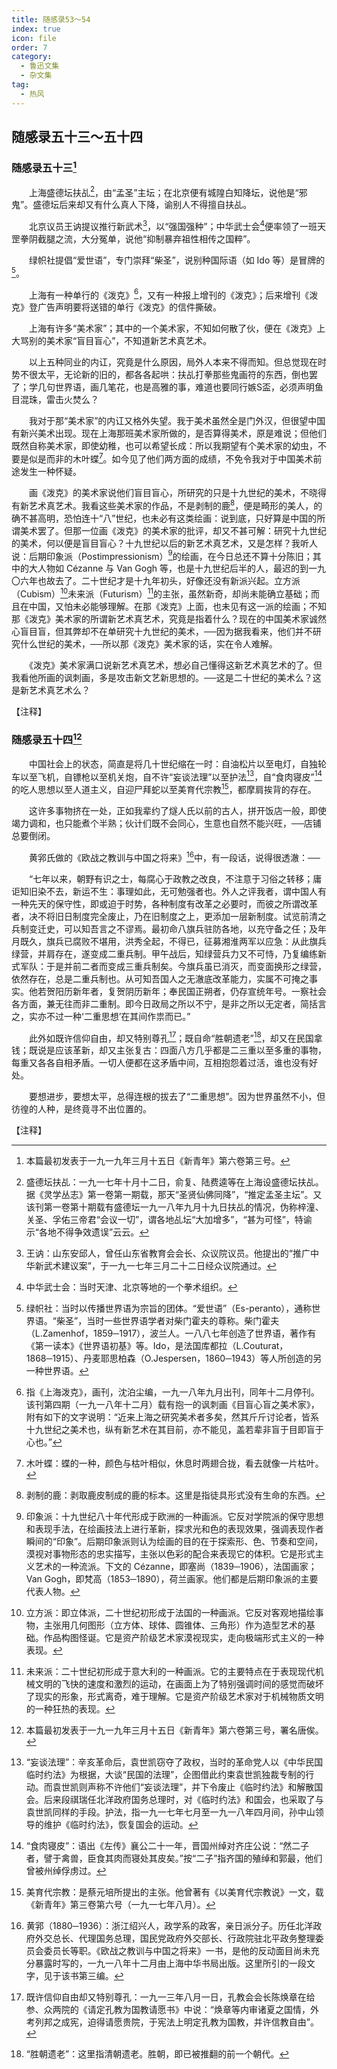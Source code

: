 ```yaml
---
title: 随感录53～54
index: true
icon: file
order: 7
category:
  - 鲁迅文集
  - 杂文集
tag:  
  - 热风
---
```


## 随感录五十三～五十四

### 随感录五十三[^①]

　　上海盛德坛扶乩[^②]，由“孟圣”主坛；在北京便有城隍白知降坛，说他是“邪鬼”。盛德坛后来却又有什么真人下降，谕别人不得擅自扶乩。

　　北京议员王讷提议推行新武术[^③]，以“强国强种”；中华武士会[^④]便率领了一班天罡拳阴截腿之流，大分冤单，说他“抑制暴弃祖性相传之国粹”。

　　绿帜社提倡“爱世语”，专门崇拜“柴圣”，说别种国际语（如 Ido 等）是冒牌的[^⑤]。

　　上海有一种单行的《泼克》[^⑥]，又有一种报上增刊的《泼克》；后来增刊《泼克》登广告声明要将送错的单行《泼克》的信件撕破。

　　上海有许多“美术家”；其中的一个美术家，不知如何散了伙，便在《泼克》上大骂别的美术家“盲目盲心”，不知道新艺术真艺术。

　　以上五种同业的内讧，究竟是什么原因，局外人本来不得而知。但总觉现在时势不很太平，无论新的旧的，都各各起哄：扶乩打拳那些鬼画符的东西，倒也罢了；学几句世界语，画几笔花，也是高雅的事，难道也要同行嫉S盃，必须声明鱼目混珠，雷击火焚么？

　　我对于那“美术家”的内讧又格外失望。我于美术虽然全是门外汉，但很望中国有新兴美术出现。现在上海那班美术家所做的，是否算得美术，原是难说；但他们既然自称美术家，即使幼稚，也可以希望长成：所以我期望有个美术家的幼虫，不要是似是而非的木叶蝶[^⑦]。如今见了他们两方面的成绩，不免令我对于中国美术前途发生一种怀疑。

　　画《泼克》的美术家说他们盲目盲心，所研究的只是十九世纪的美术，不晓得有新艺术真艺术。我看这些美术家的作品，不是剥制的鹿[^⑧]，便是畸形的美人，的确不甚高明，恐怕连十“八”世纪，也未必有这类绘画：说到底，只好算是中国的所谓美术罢了。但那一位画《泼克》的美术家的批评，却又不甚可解：研究十九世纪的美术，何以便是盲目盲心？十九世纪以后的新艺术真艺术，又是怎样？我听人说：后期印象派（Postimpressionism）[^⑨]的绘画，在今日总还不算十分陈旧；其中的大人物如 Cézanne 与 Van Gogh 等，也是十九世纪后半的人，最迟的到一九〇六年也故去了。二十世纪才是十九年初头，好像还没有新派兴起。立方派（Cubism）[^⑩]未来派（Futurism）[^⑾]的主张，虽然新奇，却尚未能确立基础；而且在中国，又怕未必能够理解。在那《泼克》上面，也未见有这一派的绘画；不知那《泼克》美术家的所谓新艺术真艺术，究竟是指着什么？现在的中国美术家诚然心盲目盲，但其弊却不在单研究十九世纪的美术，──因为据我看来，他们并不研究什么世纪的美术，──所以那《泼克》美术家的话，实在令人难解。

　　《泼克》美术家满口说新艺术真艺术，想必自己懂得这新艺术真艺术的了。但我看他所画的讽刺画，多是攻击新文艺新思想的。──这是二十世纪的美术么？这是新艺术真艺术么？

【注释】

[^①]:本篇最初发表于一九一九年三月十五日《新青年》第六卷第三号。

[^②]:盛德坛扶乩：一九一七年十月十二日，俞复、陆费逵等在上海设盛德坛扶乩。据《灵学丛志》第一卷第一期载，那天“圣贤仙佛同降”，“推定孟圣主坛”。又该刊第一卷第十期载有盛德坛一九一八年九月十九日扶乩的情况，伪称梓潼、关圣、孚佑三帝君“会议一切”，谓各地乩坛“大加增多”，“甚为可怪”，特谕示“各地不得争效遗误”云云。

[^③]:王讷：山东安邱人，曾任山东省教育会会长、众议院议员。他提出的“推广中华新武术建议案”，于一九一七年三月二十二日经众议院通过。

[^④]:中华武士会：当时天津、北京等地的一个拳术组织。

[^⑤]:绿帜社：当时以传播世界语为宗旨的团体。“爱世语”（Es-peranto），通称世界语。“柴圣”，当时一些世界语学者对柴门霍夫的尊称。柴门霍夫（L.Zamenhof，1859─1917），波兰人。一八八七年创造了世界语，著作有《第一读本》《世界语初基》等。Ido，是法国库都拉（L.Couturat，1868─1915）、丹麦耶思柏森（O.Jespersen，1860─1943）等人所创造的另一种世界语。

[^⑥]:指《上海泼克》，画刊，沈泊尘编，一九一八年九月出刊，同年十二月停刊。该刊第四期（一九一八年十二月）载有抱一的讽刺画《目盲心盲之美术家》，附有如下的文字说明：“近来上海之研究美术者多矣，然其斤斤讨论者，皆系十九世纪之美术也，纵有新艺术在其目前，亦不能见，盖若辈非盲于目即盲于心也。”

[^⑦]:木叶蝶：蝶的一种，颜色与枯叶相似，休息时两翅合拢，看去就像一片枯叶。

[^⑧]:剥制的鹿：剥取鹿皮制成的鹿的标本。这里是指徒具形式没有生命的东西。

[^⑨]:印象派：十九世纪八十年代形成于欧洲的一种画派。它反对学院派的保守思想和表现手法，在绘画技法上进行革新，探求光和色的表现效果，强调表现作者瞬间的“印象”。后期印象派则认为绘画的目的在于探索形、色、节奏和空间，漠视对事物形态的忠实描写，主张以色彩的配合来表现它的体积。它是形式主义艺术的一种流派。下文的 Cézanne，即塞尚（1839─1906），法国画家；Van Gogh，即梵高（1853─1890），荷兰画家。他们都是后期印象派的主要代表人物。

[^⑩]:立方派：即立体派，二十世纪初形成于法国的一种画派。它反对客观地描绘事物，主张用几何图形（立方体、球体、圆锥体、三角形）作为造型艺术的基础。作品构图怪诞。它是资产阶级艺术家漠视现实，走向极端形式主义的一种表现。

[^⑾]:未来派：二十世纪初形成于意大利的一种画派。它的主要特点在于表现现代机械文明的飞快的速度和激烈的运动，在画面上为了特别强调时间的感觉而破坏了现实的形象，形式离奇，难于理解。它是资产阶级艺术家对于机械物质文明的一种狂热的表现。

### 随感录五十四[^①-1]

　　中国社会上的状态，简直是将几十世纪缩在一时：自油松片以至电灯，自独轮车以至飞机，自镖枪以至机关炮，自不许“妄谈法理”以至护法[^②-1]，自“食肉寝皮”[^③-1]的吃人思想以至人道主义，自迎尸拜蛇以至美育代宗教[^④-1]，都摩肩挨背的存在。

　　这许多事物挤在一处，正如我辈约了燧人氏以前的古人，拼开饭店一般，即使竭力调和，也只能煮个半熟；伙计们既不会同心，生意也自然不能兴旺，──店铺总要倒闭。

　　黄郛氏做的《欧战之教训与中国之将来》[^⑤-1]中，有一段话，说得很透澈：──

　　“七年以来，朝野有识之士，每腐心于政教之改良，不注意于习俗之转移；庸讵知旧染不去，新运不生：事理如此，无可勉强者也。外人之评我者，谓中国人有一种先天的保守性，即或迫于时势，各种制度有改革之必要时，而彼之所谓改革者，决不将旧日制度完全废止，乃在旧制度之上，更添加一层新制度。试览前清之兵制变迁史，可以知吾言之不谬焉。最初命八旗兵驻防各地，以充守备之任；及年月既久，旗兵已腐败不堪用，洪秀全起，不得已，征募湘淮两军以应急：从此旗兵绿营，并肩存在，遂变成二重兵制。甲午战后，知绿营兵力又不可恃，乃复编练新式军队：于是并前二者而变成三重兵制矣。今旗兵虽已消灭，而变面换形之绿营，依然存在，总是二重兵制也。从可知吾国人之无澈底改革能力，实属不可掩之事实。他若贺阳历新年者，复贺阴历新年；奉民国正朔者，仍存宣统年号。一察社会各方面，兼无往而非二重制。即今日政局之所以不宁，是非之所以无定者，简括言之，实亦不过一种‘二重思想’在其间作祟而已。”

　　此外如既许信仰自由，却又特别尊孔[^⑥-1]；既自命“胜朝遗老”[^⑦-1]，却又在民国拿钱；既说是应该革新，却又主张复古：四面八方几乎都是二三重以至多重的事物，每重又各各自相矛盾。一切人便都在这矛盾中间，互相抱怨着过活，谁也没有好处。

　　要想进步，要想太平，总得连根的拔去了“二重思想”。因为世界虽然不小，但彷徨的人种，是终竟寻不出位置的。

【注释】

[^①-1]:本篇最初发表于一九一九年三月十五日《新青年》第六卷第三号，署名唐俟。

[^②-1]:“妄谈法理”：辛亥革命后，袁世凯窃夺了政权，当时的革命党人以《中华民国临时约法》为根据，大谈“民国的法理”，企图借此约束袁世凯独裁专制的行动。而袁世凯则声称不许他们“妄谈法理”，并下令废止《临时约法》和解散国会。后来段祺瑞任北洋政府国务总理时，对《临时约法》和国会，也采取了与袁世凯同样的手段。护法，指一九一七年七月至一九一八年四月间，孙中山领导的维护《临时约法》，恢复国会的运动。

[^③-1]:“食肉寝皮”：语出《左传》襄公二十一年，晋国州绰对齐庄公说：“然二子者，譬于禽兽，臣食其肉而寝处其皮矣。”按“二子”指齐国的殖绰和郭最，他们曾被州绰俘虏过。

[^④-1]:美育代宗教：是蔡元培所提出的主张。他曾著有《以美育代宗教说》一文，载《新青年》第三卷第六号（一九一七年八月）。

[^⑤-1]:黄郛（1880─1936）：浙江绍兴人，政学系的政客，亲日派分子。历任北洋政府外交总长、代理国务总理，国民党政府外交部长、行政院驻北平政务整理委员会委员长等职。《欧战之教训与中国之将来》一书，是他的反动面目尚未充分暴露时写的，一九一八年十二月由上海中华书局出版。这里所引的一段文字，见于该书第三编。

[^⑥-1]:既许信仰自由却又特别尊孔：一九一三年八月一日，孔教会会长陈焕章在给参、众两院的《请定孔教为国教请愿书》中说：“焕章等内审诸夏之国情，外考列邦之成宪，迫得请愿贵院，于宪法上明定孔教为国教，并许信教自由”。

[^⑦-1]:“胜朝遗老”：这里指清朝遗老。胜朝，即已被推翻的前一个朝代。
